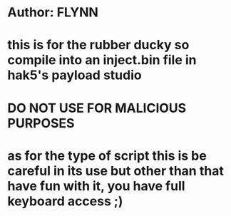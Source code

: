 # Author: FLYNN
# this is for the rubber ducky so compile into an inject.bin file in hak5's payload studio 
# DO NOT USE FOR MALICIOUS PURPOSES 
# as for the type of script this is be careful in its use but other than that have fun with it, you have full keyboard access ;) 

